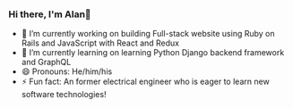 ### Hi there, I'm Alan👋

- 🔭 I’m currently working on building Full-stack website using Ruby on Rails and JavaScript with React and Redux
- 🌱 I’m currently learning on learning Python Django backend framework and GraphQL
- 😄 Pronouns: He/him/his
- ⚡ Fun fact: An former electrical engineer who is eager to learn new software technologies!

<!--
**ms0372631/ms0372631** is a ✨ _special_ ✨ repository because its `README.md` (this file) appears on your GitHub profile.

Here are some ideas to get you started:

- 🔭 I’m currently working on ...
- 🌱 I’m currently learning ...
- 👯 I’m looking to collaborate on ...
- 🤔 I’m looking for help with ...
- 💬 Ask me about ...
- 📫 How to reach me: ...
- 😄 Pronouns: ...
- ⚡ Fun fact: ...
-->
